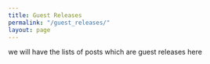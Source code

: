 ```yaml
---
title: Guest Releases
permalink: "/guest_releases/"
layout: page
---
```


we will have the lists of posts which are guest releases here